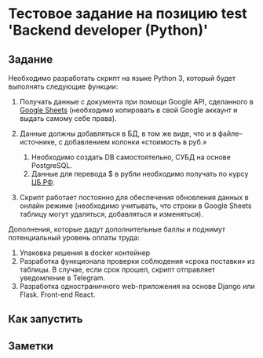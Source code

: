 # Тестовое задание на позицию test 'Backend developer (Python)'

## Задание
Необходимо разработать скрипт на языке Python 3, 
который будет выполнять следующие функции:

1. Получать данные с документа при помощи Google API, 
сделанного в [Google Sheets](https://docs.google.com/spreadsheets/d/1f-qZEX1k_3nj5cahOzntYAnvO4ignbyesVO7yuBdv_g/edit) (необходимо копировать в свой Google аккаунт и выдать самому себе права).
2. Данные должны добавляться в БД, в том же виде, что и в файле–источнике,
с добавлением колонки «стоимость в руб.»
   1. Необходимо создать DB самостоятельно, СУБД на основе PostgreSQL.
   2. Данные для перевода $ в рубли необходимо получать по курсу [ЦБ РФ](https://www.cbr.ru/development/SXML/).
    
3. Скрипт работает постоянно для обеспечения обновления данных в онлайн режиме (необходимо учитывать, что строки в Google Sheets таблицу могут удаляться, добавляться и изменяться).

Дополнения, которые дадут дополнительные баллы и поднимут потенциальный уровень оплаты труда:
1. Упаковка решения в docker контейнер 
2. Разработка функционала проверки соблюдения «срока поставки» из таблицы. В случае, если срок прошел, скрипт отправляет уведомление в Telegram.
3. Разработка одностраничного web-приложения на основе Django или Flask. Front-end React.

## Как запустить


## Заметки 
